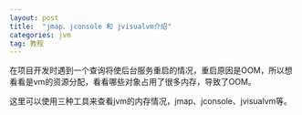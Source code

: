 ```yaml
---
layout: post
title:  "jmap、jconsole 和 jvisualvm介绍"
categories: jvm
tag: 教程
---
```


在项目开发时遇到一个查询将使后台服务重启的情况，重启原因是OOM，所以想看看是vm的资源分配，看看哪些对象占用了很多内存，导致了OOM。

这里可以使用三种工具来查看jvm的内存情况，jmap、jconsole、jvisualvm等。